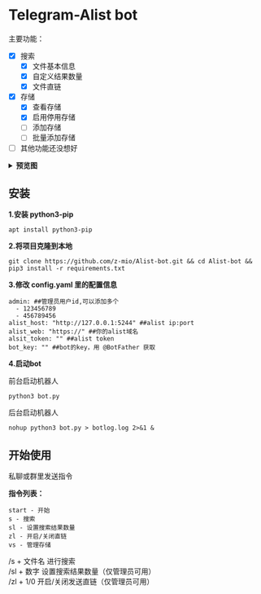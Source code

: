 # Telegram-Alist bot

主要功能：

- [x] 搜索
    - [x] 文件基本信息
    - [x] 自定义结果数量
    - [x] 文件直链
- [x] 存储
	- [x] 查看存储
    - [x] 启用停用存储
    - [ ] 添加存储
    - [ ] 批量添加存储
- [ ] 其他功能还没想好

<details>
<summary><b>预览图</b></summary>

![搜索预览图](https://i.328888.xyz/2023/03/11/soMAw.gif)

![管理存储](https://i.328888.xyz/2023/03/11/ssyA5.png)
</details>

## 安装

**1.安装 python3-pip**

```
apt install python3-pip
```


**2.将项目克隆到本地**
``` 
git clone https://github.com/z-mio/Alist-bot.git && cd Alist-bot && pip3 install -r requirements.txt
```

**3.修改 config.yaml 里的配置信息**

``` 
admin: ##管理员用户id,可以添加多个
  - 123456789
  - 456789456
alist_host: "http://127.0.0.1:5244" ##alist ip:port
alist_web: "https://" ##你的alist域名
alsit_token: "" ##alist token
bot_key: "" ##bot的key，用 @BotFather 获取
```

**4.启动bot**

前台启动机器人

``` 
python3 bot.py
```

后台启动机器人

``` 
nohup python3 bot.py > botlog.log 2>&1 &
```

## 开始使用

私聊或群里发送指令

**指令列表：**

```
start - 开始
s - 搜索
sl - 设置搜索结果数量
zl - 开启/关闭直链
vs - 管理存储
```

/s + 文件名 进行搜索  
/sl + 数字 设置搜索结果数量（仅管理员可用）  
/zl + 1/0 开启/关闭发送直链（仅管理员可用）  

